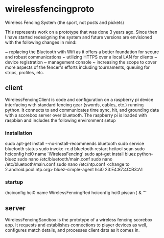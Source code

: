 # wirelessfencingproto
Wireless Fencing System (the sport, not posts and pickets)

This represents work on a prototype that was done 3 years ago. Since then I have started redesigning the system and future versions are envisioned with the following changes in mind:
  
  ~ replacing the Bluetooth with Wifi as it offers a better foundation for secure and robust communications
  ~ utilizing HTTPS over a local LAN for clients
  ~ device registration
  ~ management console
  ~ increasing the scope to cover more aspects of the fencer's efforts including tournaments, queuing for strips, profiles, etc.

## client
WirelessFencingClient is code and configuration on a raspberry pi device interfacing with standard fencing gear (swords, cables, etc.) running python. It connects to and communicates time sync, hit, and grounding data with a scorebox server over bluetooth. The raspberry pi is loaded with raspbian and includes the following environment setup

### installation
sudo apt-get install --no-install-recommends bluetooth
sudo service bluetooth status
sudo invoke-rc.d bluetooth restart
hcitool scan
sudo hciconfig hci0 name 'WirelessFencing'
sudo apt-get install bluez python-bluez
sudo nano /etc/bluetooth/main.conf <change to DisablePlugins=pnat>
sudo nano /etc/bluetooth/main.conf <change to Name=WirelessFencingRed>
sudo nano /etc/ntp.conf <change to 2.android.pool.ntp.org>
bluez-simple-agent hci0 23:E4:87:4C:B3:A1

### startup
(hciconfig hci0 name WirelessFencingRed
hciconfig hci0 piscan ) &
'''

## server
WirelessFencingSandbox is the prototype of a wireless fencing scorebox app. It requests and establishes connections to player devices as well, configures match details, and processes client data as it comes in.
